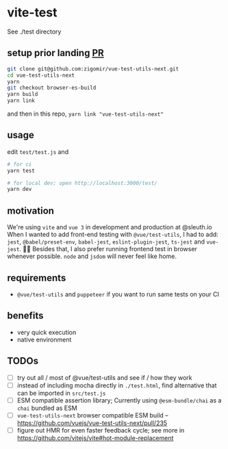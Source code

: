 # vite-test

See ./test directory

## setup prior landing [PR](https://github.com/vuejs/vue-test-utils-next/pull/235)

```sh
git clone git@github.com:zigomir/vue-test-utils-next.git
cd vue-test-utils-next
yarn
git checkout browser-es-build
yarn build
yarn link
```

and then in this repo, `yarn link "vue-test-utils-next"`

## usage

edit `test/test.js` and

```sh
# for ci
yarn test

# for local dev; open http://localhost:3000/test/
yarn dev
```

## motivation

We're using `vite` and `vue 3` in development and production at @sleuth.io
When I wanted to add front-end testing with `@vue/test-utils`, I had to add: `jest`, `@babel/preset-env`, `babel-jest`, `eslint-plugin-jest`, `ts-jest` and `vue-jest`. 🤦‍♂️
Besides that, I also prefer running frontend test in browser whenever possible. `node` and `jsdom` will never feel like home.

## requirements

- `@vue/test-utils` and `puppeteer` if you want to run same tests on your CI

## benefits

- very quick execution
- native environment

## TODOs

- [ ] try out all / most of @vue/test-utils and see if / how they work
- [ ] instead of including mocha directly in `./test.html`, find alternative that can be imported in `src/test.js`
- [ ] ESM compatible assertion library; Currently using `@esm-bundle/chai` as a `chai` bundled as ESM
- [ ] `vue-test-utils-next` browser compatible ESM build – https://github.com/vuejs/vue-test-utils-next/pull/235
- [ ] figure out HMR for even faster feedback cycle; see more in https://github.com/vitejs/vite#hot-module-replacement
